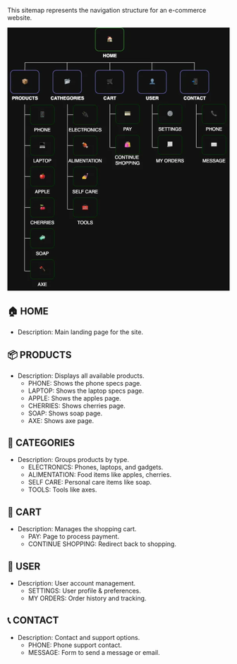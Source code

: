 This sitemap represents the navigation structure for an e-commerce website.

<p align="center" width="auto">
  <img src="./Sitemap.webp" alt="Sitemap image">
</p>

## 🏠 HOME
- Description: Main landing page for the site.


## 📦 PRODUCTS
-	Description: Displays all available products.
    -	PHONE: Shows the phone specs page.
    - LAPTOP: Shows the laptop specs page.
    -	APPLE: Shows the apples page.
    -	CHERRIES: Shows cherries page.
    -	SOAP: Shows soap page.
    -	AXE: Shows axe page.


## 📁 CATEGORIES
-	Description: Groups products by type.
    -	ELECTRONICS: Phones, laptops, and gadgets.
    -	ALIMENTATION: Food items like apples, cherries.
    -	SELF CARE: Personal care items like soap.
    -	TOOLS: Tools like axes.


## 🛒 CART
 - Description: Manages the shopping cart.
    -	PAY: Page to process payment.
    -	CONTINUE SHOPPING: Redirect back to shopping.


## 👤 USER
- Description: User account management.
  - SETTINGS: User profile & preferences.
  - MY ORDERS: Order history and tracking.


## 📞 CONTACT
- Description: Contact and support options.
  - PHONE: Phone support contact.
  - MESSAGE: Form to send a message or email.
